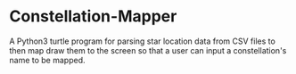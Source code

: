# Constellation-Mapper
A Python3 turtle program for parsing star location data from CSV files to then map draw them to the screen so that a user can input a constellation's name to be mapped.
